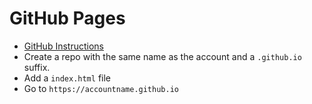 # GitHub Pages

- [GitHub Instructions](https://pages.github.com/)
- Create a repo with the same name as the account and a `.github.io` suffix.
- Add a `index.html` file
- Go to `https://accountname.github.io`
